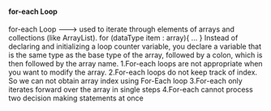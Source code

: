 #### for-each Loop
for-each Loop ---> used to iterate through elements of arrays and collections (like ArrayList).
      for (dataType item : array){
             ... 
      }
Instead of declaring and initializing a loop counter variable, 
you declare a variable that is the same type as the base type of the array, 
followed by a colon, which is then followed by the array name.
1.For-each loops are not appropriate when you want to modify the array.
2.For-each loops do not keep track of index. 
So we can not obtain array index using For-Each loop
3.For-each only iterates forward over the array in single steps
4.For-each cannot process two decision making statements at once
